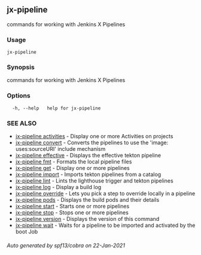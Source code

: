 ## jx-pipeline

commands for working with Jenkins X Pipelines

### Usage

```
jx-pipeline
```

### Synopsis

commands for working with Jenkins X Pipelines

### Options

```
  -h, --help   help for jx-pipeline
```

### SEE ALSO

* [jx-pipeline activities](jx-pipeline_activities.md)	 - Display one or more Activities on projects
* [jx-pipeline convert](jx-pipeline_convert.md)	 - Converts the pipelines to use the 'image: uses:sourceURI' include mechanism
* [jx-pipeline effective](jx-pipeline_effective.md)	 - Displays the effective tekton pipeline
* [jx-pipeline fmt](jx-pipeline_fmt.md)	 - Formats the local pipeline files
* [jx-pipeline get](jx-pipeline_get.md)	 - Display one or more pipelines
* [jx-pipeline import](jx-pipeline_import.md)	 - Imports tekton pipelines from a catalog
* [jx-pipeline lint](jx-pipeline_lint.md)	 - Lints the lighthouse trigger and tekton pipelines
* [jx-pipeline log](jx-pipeline_log.md)	 - Display a build log
* [jx-pipeline override](jx-pipeline_override.md)	 - Lets you pick a step to override locally in a pipeline
* [jx-pipeline pods](jx-pipeline_pods.md)	 - Displays the build pods and their details
* [jx-pipeline start](jx-pipeline_start.md)	 - Starts one or more pipelines
* [jx-pipeline stop](jx-pipeline_stop.md)	 - Stops one or more pipelines
* [jx-pipeline version](jx-pipeline_version.md)	 - Displays the version of this command
* [jx-pipeline wait](jx-pipeline_wait.md)	 - Waits for a pipeline to be imported and activated by the boot Job

###### Auto generated by spf13/cobra on 22-Jan-2021
